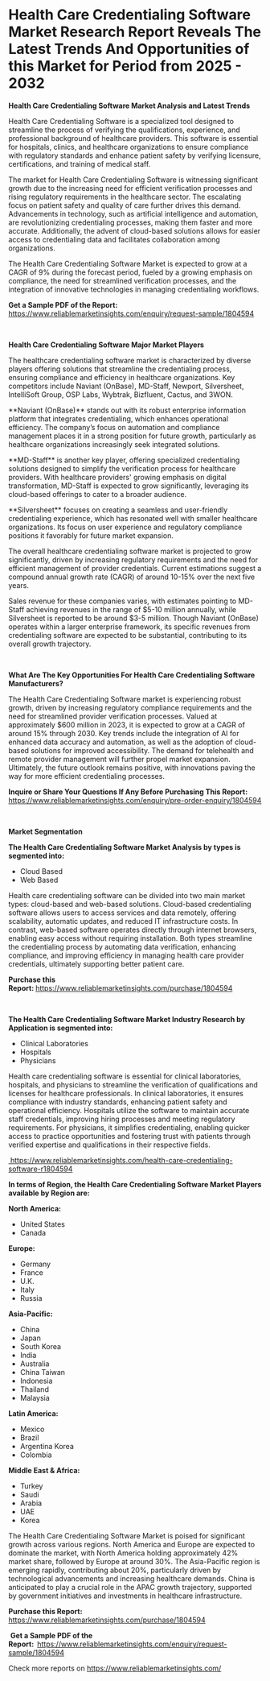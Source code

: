 <p><h1>Health Care Credentialing Software Market Research Report Reveals The Latest Trends And Opportunities of this Market for Period from 2025 - 2032</h1></p><p><strong>Health Care Credentialing Software Market Analysis and Latest Trends</strong></p>
<p><p>Health Care Credentialing Software is a specialized tool designed to streamline the process of verifying the qualifications, experience, and professional background of healthcare providers. This software is essential for hospitals, clinics, and healthcare organizations to ensure compliance with regulatory standards and enhance patient safety by verifying licensure, certifications, and training of medical staff. </p><p>The market for Health Care Credentialing Software is witnessing significant growth due to the increasing need for efficient verification processes and rising regulatory requirements in the healthcare sector. The escalating focus on patient safety and quality of care further drives this demand. Advancements in technology, such as artificial intelligence and automation, are revolutionizing credentialing processes, making them faster and more accurate. Additionally, the advent of cloud-based solutions allows for easier access to credentialing data and facilitates collaboration among organizations. </p><p>The Health Care Credentialing Software Market is expected to grow at a CAGR of 9% during the forecast period, fueled by a growing emphasis on compliance, the need for streamlined verification processes, and the integration of innovative technologies in managing credentialing workflows.</p></p>
<p><strong>Get a Sample PDF of the Report:&nbsp;</strong> <a href="https://www.reliablemarketinsights.com/enquiry/request-sample/1804594?utm_campaign=2991&utm_medium=2&utm_source=Github&utm_content=ia&utm_term=10032025&utm_id=health-care-credentialing-software">https://www.reliablemarketinsights.com/enquiry/request-sample/1804594</a></p>
<p>&nbsp;</p>
<p><strong>Health Care Credentialing Software Major Market Players</strong></p>
<p><p>The healthcare credentialing software market is characterized by diverse players offering solutions that streamline the credentialing process, ensuring compliance and efficiency in healthcare organizations. Key competitors include Naviant (OnBase), MD-Staff, Newport, Silversheet, IntelliSoft Group, OSP Labs, Wybtrak, Bizfluent, Cactus, and 3WON.</p><p>**Naviant (OnBase)** stands out with its robust enterprise information platform that integrates credentialing, which enhances operational efficiency. The company’s focus on automation and compliance management places it in a strong position for future growth, particularly as healthcare organizations increasingly seek integrated solutions. </p><p>**MD-Staff** is another key player, offering specialized credentialing solutions designed to simplify the verification process for healthcare providers. With healthcare providers' growing emphasis on digital transformation, MD-Staff is expected to grow significantly, leveraging its cloud-based offerings to cater to a broader audience.</p><p>**Silversheet** focuses on creating a seamless and user-friendly credentialing experience, which has resonated well with smaller healthcare organizations. Its focus on user experience and regulatory compliance positions it favorably for future market expansion.</p><p>The overall healthcare credentialing software market is projected to grow significantly, driven by increasing regulatory requirements and the need for efficient management of provider credentials. Current estimations suggest a compound annual growth rate (CAGR) of around 10-15% over the next five years. </p><p>Sales revenue for these companies varies, with estimates pointing to MD-Staff achieving revenues in the range of $5-10 million annually, while Silversheet is reported to be around $3-5 million. Though Naviant (OnBase) operates within a larger enterprise framework, its specific revenues from credentialing software are expected to be substantial, contributing to its overall growth trajectory.</p></p>
<p>&nbsp;</p>
<p><strong>What Are The Key Opportunities For Health Care Credentialing Software Manufacturers?</strong></p>
<p><p>The Health Care Credentialing Software market is experiencing robust growth, driven by increasing regulatory compliance requirements and the need for streamlined provider verification processes. Valued at approximately $600 million in 2023, it is expected to grow at a CAGR of around 15% through 2030. Key trends include the integration of AI for enhanced data accuracy and automation, as well as the adoption of cloud-based solutions for improved accessibility. The demand for telehealth and remote provider management will further propel market expansion. Ultimately, the future outlook remains positive, with innovations paving the way for more efficient credentialing processes.</p></p>
<p><strong>Inquire or Share Your Questions If Any Before Purchasing This Report:</strong> <a href="https://www.reliablemarketinsights.com/enquiry/pre-order-enquiry/1804594?utm_campaign=2991&utm_medium=2&utm_source=Github&utm_content=ia&utm_term=10032025&utm_id=health-care-credentialing-software">https://www.reliablemarketinsights.com/enquiry/pre-order-enquiry/1804594</a></p>
<p>&nbsp;</p>
<p><strong>Market Segmentation</strong></p>
<p><strong>The Health Care Credentialing Software Market Analysis by types is segmented into:</strong></p>
<p><ul><li>Cloud Based</li><li>Web Based</li></ul></p>
<p><p>Health care credentialing software can be divided into two main market types: cloud-based and web-based solutions. Cloud-based credentialing software allows users to access services and data remotely, offering scalability, automatic updates, and reduced IT infrastructure costs. In contrast, web-based software operates directly through internet browsers, enabling easy access without requiring installation. Both types streamline the credentialing process by automating data verification, enhancing compliance, and improving efficiency in managing health care provider credentials, ultimately supporting better patient care.</p></p>
<p><strong>Purchase this Report:&nbsp;</strong><a href="https://www.reliablemarketinsights.com/purchase/1804594?utm_campaign=2991&utm_medium=2&utm_source=Github&utm_content=ia&utm_term=10032025&utm_id=health-care-credentialing-software">https://www.reliablemarketinsights.com/purchase/1804594</a></p>
<p>&nbsp;</p>
<p><strong>The Health Care Credentialing Software Market Industry Research by Application is segmented into:</strong></p>
<p><ul><li>Clinical Laboratories</li><li>Hospitals</li><li>Physicians</li></ul></p>
<p><p>Health care credentialing software is essential for clinical laboratories, hospitals, and physicians to streamline the verification of qualifications and licenses for healthcare professionals. In clinical laboratories, it ensures compliance with industry standards, enhancing patient safety and operational efficiency. Hospitals utilize the software to maintain accurate staff credentials, improving hiring processes and meeting regulatory requirements. For physicians, it simplifies credentialing, enabling quicker access to practice opportunities and fostering trust with patients through verified expertise and qualifications in their respective fields.</p></p>
<p><a href="https://www.reliablemarketinsights.com/health-care-credentialing-software-r1804594?utm_campaign=2991&utm_medium=2&utm_source=Github&utm_content=ia&utm_term=10032025&utm_id=health-care-credentialing-software">&nbsp;https://www.reliablemarketinsights.com/health-care-credentialing-software-r1804594</a></p>
<p><strong>In terms of Region, the Health Care Credentialing Software Market Players available by Region are:</strong></p>
<p>
    <p> <strong> North America: </strong>
        <ul>
            <li>United States</li>
            <li>Canada</li>
        </ul>
        </p> 
    <p> <strong> Europe: </strong>
        <ul>
            <li>Germany</li>
            <li>France</li>
            <li>U.K.</li>
            <li>Italy</li>
            <li>Russia</li>
        </ul>
        </p> 
    <p> <strong> Asia-Pacific: </strong>
        <ul>
            <li>China</li>
            <li>Japan</li>
            <li>South Korea</li>
            <li>India</li>
            <li>Australia</li>
            <li>China Taiwan</li>
            <li>Indonesia</li>
            <li>Thailand</li>
            <li>Malaysia</li>
        </ul>
        </p> 
    <p> <strong> Latin America: </strong>
        <ul>
            <li>Mexico</li>
            <li>Brazil</li>
            <li>Argentina Korea</li>
            <li>Colombia</li>
        </ul>
        </p> 
    <p> <strong> Middle East & Africa: </strong>
        <ul>
            <li>Turkey</li>
            <li>Saudi</li>
            <li>Arabia</li>
            <li>UAE</li>
            <li>Korea</li>
        </ul>
    </p>
    </p>
<p><p>The Health Care Credentialing Software Market is poised for significant growth across various regions. North America and Europe are expected to dominate the market, with North America holding approximately 42% market share, followed by Europe at around 30%. The Asia-Pacific region is emerging rapidly, contributing about 20%, particularly driven by technological advancements and increasing healthcare demands. China is anticipated to play a crucial role in the APAC growth trajectory, supported by government initiatives and investments in healthcare infrastructure.</p></p>
<p><strong>Purchase this Report: </strong><a href="https://www.reliablemarketinsights.com/purchase/1804594?utm_campaign=2991&utm_medium=2&utm_source=Github&utm_content=ia&utm_term=10032025&utm_id=health-care-credentialing-software">https://www.reliablemarketinsights.com/purchase/1804594</a></p>
<p>&nbsp;<strong>Get a Sample PDF of the Report:&nbsp;&nbsp;</strong><a href="https://www.reliablemarketinsights.com/enquiry/request-sample/1804594?utm_campaign=2991&utm_medium=2&utm_source=Github&utm_content=ia&utm_term=10032025&utm_id=health-care-credentialing-software">https://www.reliablemarketinsights.com/enquiry/request-sample/1804594</a></p>
<p><strong></strong></p>
<p>Check more reports on <a href="https://www.reliablemarketinsights.com/?utm_campaign=2991&utm_medium=2&utm_source=Github&utm_content=ia&utm_term=10032025&utm_id=health-care-credentialing-software">https://www.reliablemarketinsights.com/</a></p>